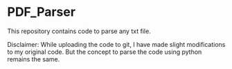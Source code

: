 # PDF_Parser

This repository contains code to parse any txt file.

Disclaimer: While uploading the code to git, I have made slight modifications to my original code. But the concept to parse the code using python remains the same.
